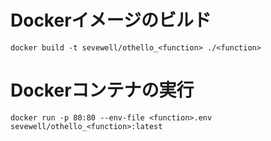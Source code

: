 # Dockerイメージのビルド
`docker build -t sevewell/othello_<function> ./<function>`

# Dockerコンテナの実行
`docker run -p 80:80 --env-file <function>.env sevewell/othello_<function>:latest`